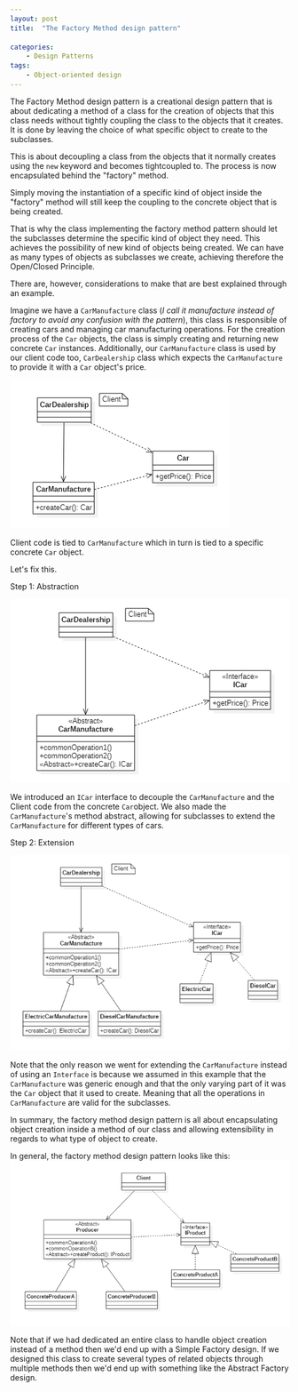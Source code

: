 ```yaml
---
layout: post
title:  "The Factory Method design pattern"

categories: 
    - Design Patterns
tags:
    - Object-oriented design
---
```



The Factory Method design pattern is a creational design pattern that is about dedicating a method of a class for the creation of  objects that this class needs without tightly coupling the class to the objects that it creates. It is done by leaving the choice of what specific object to create to the subclasses.

This is about decoupling a class from the objects that it normally creates using the `new` keyword and becomes tightcoupled to. The process is now encapsulated behind the "factory" method. 

Simply moving the instantiation of a specific kind of object inside the "factory" method will still keep the coupling to the concrete object that is being created.

That is why the class implementing the factory method pattern should let the subclasses determine the specific kind of object they need. This achieves the possibility of new kind of objects being created. We can have as many types of objects as subclasses we create, achieving therefore the Open/Closed Principle.

There are, however, considerations to make that are best explained through an example.

Imagine we have a `CarManufacture` class (*I call it manufacture instead of factory to avoid any confusion with the pattern*), this class is responsible of creating cars and managing car manufacturing operations.
For the creation process of the `Car` objects, the class is simply creating and returning new concrete `Car` instances. 
Additionally, our `CarManufacture` class is used by our client code too, `CarDealership` class which expects the `CarManufacture` to provide it with a `Car` object's price.

![Diagram 1](/images/blog/design-patterns-factory-method/design_patterns_factory_method_diagram_1.png)

Client code is tied to `CarManufacture` which in turn is tied to a specific concrete `Car` object.

Let's fix this.

Step 1: Abstraction

![Diagram 2](/images/blog/design-patterns-factory-method/design_patterns_factory_method_diagram_2.png)

We introduced an `ICar` interface to decouple the `CarManufacture` and the Client code from the concrete `Car`object. We also made the `CarManufacture`'s method abstract, allowing for subclasses to extend the `CarManufacture` for different types of cars.

Step 2: Extension

![Diagram 3](/images/blog/design-patterns-factory-method/design_patterns_factory_method_diagram_3.png)

Note that the only reason we went for extending the `CarManufacture` instead of using an `Interface` is because we assumed in this example that the `CarManufacture` was generic enough and that the only varying part of it was the `Car` object that it used to create. Meaning that all the operations in `CarManufacture` are valid for the subclasses.

In summary, the factory method design pattern is all about encapsulating object creation inside a method of our class and allowing extensibility in regards to what type of object to create. 

In general, the factory method design pattern looks like this:
![Diagram 4](/images/blog/design-patterns-factory-method/design_patterns_factory_method_diagram_4.png)


Note that if we had dedicated an entire class to handle object creation instead of a method then we'd end up with a Simple Factory design. If we designed this class to create several types of related objects through multiple methods then we'd end up with something like the Abstract Factory design.



